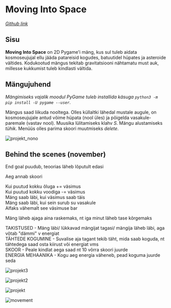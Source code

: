 # Moving Into Space
_[Github link](https://github.com/loorand/pygame-projekt)_  

## Sisu
**Moving Into Space** on 2D Pygame'i mäng, kus sul tuleb aidata kosmoseujujal ellu jääda patareisid kogudes, batuutidel hüpates ja asteroide vältides. Kodukootud mängus tekitab gravitatsiooni nähtamatu must auk, millesse kukkumist tuleb kindlasti vältida.  

## Mängujuhend
_Mängimiseks vajalik moodul PyGame tuleb installida käsuga `python3 -m pip install -U pygame --user`._

Mängus saad liikuda nooltega. Olles küllaltki lähedal mustale augule, on kosmoseujujale antud võime hüpata (nool üles) ja põigelda vasakule-paremale (vastav nool). Muusika lülitamiseks klahv _S_. Mängu alustamiseks _tühik_. Menüüs olles parima skoori muutmiseks _delete_.  

![projekt_nono](https://github.com/loorand/pygame-projekt/assets/145984471/7206bdcf-fab5-4224-aa38-49ca6edd8592)





  
## Behind the scenes (november)

End goal puudub, teoorias läheb lõputult edasi

Aeg annab skoori

Kui puutud kokku õluga += väsimus  
Kui puutud kokku voodiga -= väsimus  
Mäng saab läbi, kui väsimus saab täis  
Mäng saab läbi, kui sein surub su vasakule  
Alfaks vähemalt see väsimuse bar

Mäng läheb ajaga aina raskemaks, nt iga minut läheb tase kõrgemaks

TAKISTUSED - Mäng läbi/ lükkavad mängijat tagasi/ mängija läheb läbi, aga võtab "dämmi" v energiat  
TÄHTEDE KOGUMINE - Suvalise aja tagant tekib täht, mida saab koguda, nt tähtedega saad osta kiirust või energiat vms  
SKOOR - Peale kindlat aega saad nt 10 võrra skoori juurde  
ENERGIA MEHAANIKA - Kogu aeg energia väheneb, pead koguma juurde seda  

![projekt3](https://github.com/loorand/pygame-projekt/assets/146488878/6ae97cc6-96bd-4ee7-9efb-67f995ce27a3)

![projekt2](https://github.com/loorand/pygame-projekt/assets/146488878/7c77a667-9107-4b5b-bc15-1d8d7364598a)

![projekt](https://github.com/loorand/pygame-projekt/assets/146488878/75874b4b-4917-4f75-b2f7-d41fec5d71e7)

![movement](https://github.com/loorand/pygame-projekt/assets/145984471/b855c0ec-3431-4928-a8d9-d1d2cd7fe9c2)

